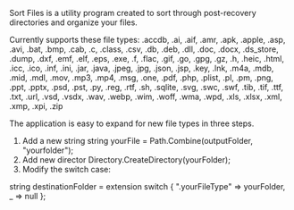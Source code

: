 Sort Files is a utility program created to sort through post-recovery directories and organize your files. 

Currently supports these file types: .accdb, .ai, .aif, .amr, .apk, .apple, .asp, .avi, .bat, .bmp, .cab, .c, 
.class, .csv, .db, .deb, .dll, .doc, .docx, .ds_store, .dump, .dxf, .emf, .elf, .eps, .exe, .f, .flac, .gif, 
.go, .gpg, .gz, .h, .heic, .html, .icc, .ico, .inf, .ini, .jar, .java, .jpeg, .jpg, .json, .jsp, .key, .lnk, 
.m4a, .mdb, .mid, .mdl, .mov, .mp3, .mp4, .msg, .one, .pdf, .php, .plist, .pl, .pm, .png, .ppt, .pptx, .psd, 
.pst, .py, .reg, .rtf, .sh, .sqlite, .svg, .swc, .swf, .tib, .tif, .ttf, .txt, .url, .vsd, .vsdx, .wav, .webp, 
.wim, .woff, .wma, .wpd, .xls, .xlsx, .xml, .xmp, .xpi, .zip

The application is easy to expand for new file types in three steps.
1. Add a new string	 string yourFile = Path.Combine(outputFolder, "yourfolder");
2. Add new director         Directory.CreateDirectory(yourFolder);
3. Modify the switch case:  

string destinationFolder = extension switch
	{
	".yourFileType" => yourFolder,
	_ => null
	};
